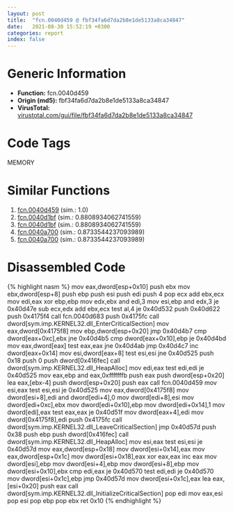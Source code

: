 ```yaml
---
layout: post
title:  "fcn.0040d459 @ fbf34fa6d7da2b8e1de5133a8ca34847"
date:   2021-08-30 15:52:19 +0300
categories: report
index: false
---
```


# Generic Information
- **Function:** fcn.0040d459
- **Origin (md5):** fbf34fa6d7da2b8e1de5133a8ca34847
- **VirusTotal:** [virustotal.com/gui/file/fbf34fa6d7da2b8e1de5133a8ca34847][virustotal_ref]

# Code Tags
<span class="tag" id="MEMORY">MEMORY</span>


# Similar Functions

1. [fcn.0040d459][similar_1_ref] (sim.: 1.0)
2. [fcn.0040d1bf][similar_2_ref] (sim.: 0.8808934062741559)
3. [fcn.0040d1bf][similar_3_ref] (sim.: 0.8808934062741559)
4. [fcn.0040a700][similar_4_ref] (sim.: 0.8733544237093989)
5. [fcn.0040a700][similar_5_ref] (sim.: 0.8733544237093989)


# Disassembled Code

{% highlight nasm %}
mov eax,dword[esp+0x10]
push ebx
mov ebx,dword[esp+8]
push ebp
push esi
push edi
push 4
pop ecx
add ebx,ecx
mov edi,eax
xor ebp,ebp
mov edx,ebx
and edi,3
mov esi,ebp
and edx,3
je 0x40d47e
sub ecx,edx
add ebx,ecx
test al,4
je 0x40d532
push 0x40d622
push 0x4175f4
call fcn.0040d683
push 0x4175fc
call dword[sym.imp.KERNEL32.dll_EnterCriticalSection]
mov eax,dword[0x4175f8]
mov ebp,dword[esp+0x20]
jmp 0x40d4b7
cmp dword[eax+0xc],ebx
jne 0x40d4b5
cmp dword[eax+0x10],ebp
je 0x40d4bd
mov eax,dword[eax]
test eax,eax
jne 0x40d4ab
jmp 0x40d4c7
inc dword[eax+0x14]
mov esi,dword[eax+8]
test esi,esi
jne 0x40d525
push 0x18
push 0
push dword[0x416fec]
call dword[sym.imp.KERNEL32.dll_HeapAlloc]
mov edi,eax
test edi,edi
je 0x40d525
mov eax,ebp
and eax,0xfffffffb
push eax
push dword[esp+0x20]
lea eax,[ebx-4]
push dword[esp+0x20]
push eax
call fcn.0040d459
mov esi,eax
test esi,esi
je 0x40d525
mov eax,dword[0x4175f8]
mov dword[esi+8],edi
and dword[edi+4],0
mov dword[edi+8],esi
mov dword[edi+0xc],ebx
mov dword[edi+0x10],ebp
mov dword[edi+0x14],1
mov dword[edi],eax
test eax,eax
je 0x40d51f
mov dword[eax+4],edi
mov dword[0x4175f8],edi
push 0x4175fc
call dword[sym.imp.KERNEL32.dll_LeaveCriticalSection]
jmp 0x40d57d
push 0x38
push ebp
push dword[0x416fec]
call dword[sym.imp.KERNEL32.dll_HeapAlloc]
mov esi,eax
test esi,esi
je 0x40d57d
mov eax,dword[esp+0x18]
mov dword[esi+0x14],eax
mov eax,dword[esp+0x1c]
mov dword[esi+0x18],eax
xor eax,eax
inc eax
mov dword[esi],ebp
mov dword[esi+4],ebp
mov dword[esi+8],ebp
mov dword[esi+0x10],ebx
cmp edi,eax
je 0x40d570
test edi,edi
je 0x40d570
mov dword[esi+0x1c],ebp
jmp 0x40d57d
mov dword[esi+0x1c],eax
lea eax,[esi+0x20]
push eax
call dword[sym.imp.KERNEL32.dll_InitializeCriticalSection]
pop edi
mov eax,esi
pop esi
pop ebp
pop ebx
ret 0x10
{% endhighlight %}


[similar_1_ref]: /report/fcn.0040d459@6f11dca39a331a6e158b2810d4d8234f
[similar_2_ref]: /report/fcn.0040d1bf@fbf34fa6d7da2b8e1de5133a8ca34847
[similar_3_ref]: /report/fcn.0040d1bf@6f11dca39a331a6e158b2810d4d8234f
[similar_4_ref]: /report/fcn.0040a700@fbf34fa6d7da2b8e1de5133a8ca34847
[similar_5_ref]: /report/fcn.0040a700@6f11dca39a331a6e158b2810d4d8234f
[virustotal_ref]: https://www.virustotal.com/gui/file/fbf34fa6d7da2b8e1de5133a8ca34847